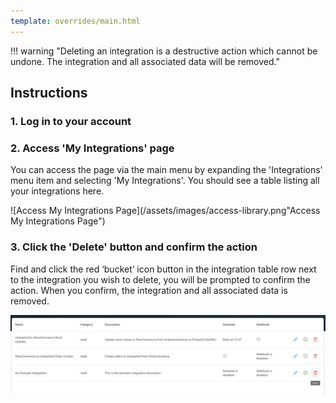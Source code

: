 ```yaml
---
template: overrides/main.html
---
```


!!! warning "Deleting an integration is a destructive action which cannot be undone. The integration and all associated data will be removed."

## Instructions
### 1. Log in to your account

### 2. Access 'My Integrations' page

  You can access the page via the main menu by expanding  the 'Integrations' menu item and selecting 'My Integrations'. You should see a table listing all your integrations here.

  ![Access My Integrations Page](/assets/images/access-library.png"Access My Integrations Page")

### 3. Click the 'Delete' button and confirm the action

  Find and click the red ‘bucket’ icon button in the integration table row next to the integration you wish to delete, you will be prompted to confirm the action. When you confirm, the integration and all associated data is removed.

  ![Delete Integration](/assets/images/delete-integration.png "Delete Integration")
